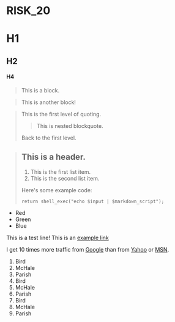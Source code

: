 RISK_20
=======

# H1
## H2
#### H4

> This is 
a block.


> This is another 
block!

> This is the first level of quoting.
>
> > This is nested blockquote.
>
> Back to the first level.

> ## This is a header.
> 
> 1.   This is the first list item.
> 2.   This is the second list item.
> 
> Here's some example code:
> 
>     return shell_exec("echo $input | $markdown_script");

*   Red
*   Green
*   Blue

This is a test line!
This is an [example link](http://example.com/)  

I get 10 times more traffic from [Google][1] than from
[Yahoo][2] or [MSN][3].

[1]: http://google.com/        "Google"
[2]: http://search.yahoo.com/  "Yahoo Search"
[3]: http://search.msn.com/    "MSN Search"

1.  Bird
2.  McHale
3.  Parish
1.  Bird
1.  McHale
1.  Parish
3.  Bird
1.  McHale
8.  Parish
